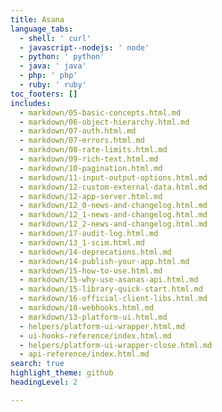 ```yaml
---
title: Asana
language_tabs:
  - shell: ' curl'
  - javascript--nodejs: ' node'
  - python: ' python'
  - java: ' java'
  - php: ' php'
  - ruby: ' ruby'
toc_footers: []
includes:
  - markdown/05-basic-concepts.html.md
  - markdown/06-object-hierarchy.html.md
  - markdown/07-auth.html.md
  - markdown/07-errors.html.md
  - markdown/08-rate-limits.html.md
  - markdown/09-rich-text.html.md
  - markdown/10-pagination.html.md
  - markdown/11-input-output-options.html.md
  - markdown/12-custom-external-data.html.md
  - markdown/12-app-server.html.md
  - markdown/12_0-news-and-changelog.html.md
  - markdown/12_1-news-and-changelog.html.md
  - markdown/12_2-news-and-changelog.html.md
  - markdown/17-audit-log.html.md
  - markdown/13_1-scim.html.md
  - markdown/14-deprecations.html.md
  - markdown/14-publish-your-app.html.md
  - markdown/15-how-to-use.html.md
  - markdown/15-why-use-asanas-api.html.md
  - markdown/15-library-quick-start.html.md
  - markdown/16-official-client-libs.html.md
  - markdown/18-webhooks.html.md
  - markdown/13-platform-ui.html.md
  - helpers/platform-ui-wrapper.html.md
  - ui-hooks-reference/index.html.md
  - helpers/platform-ui-wrapper-close.html.md
  - api-reference/index.html.md
search: true
highlight_theme: github
headingLevel: 2

---
```

